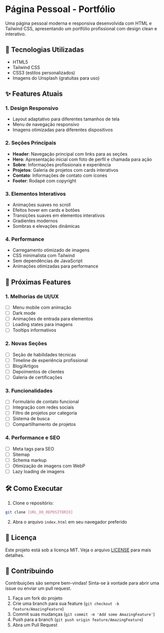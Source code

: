# Página Pessoal - Portfólio

Uma página pessoal moderna e responsiva desenvolvida com HTML e Tailwind CSS, apresentando um portfólio profissional com design clean e interativo.

## 🚀 Tecnologias Utilizadas

- HTML5
- Tailwind CSS
- CSS3 (estilos personalizados)
- Imagens do Unsplash (gratuitas para uso)

## ✨ Features Atuais

### 1. Design Responsivo
- Layout adaptativo para diferentes tamanhos de tela
- Menu de navegação responsivo
- Imagens otimizadas para diferentes dispositivos

### 2. Seções Principais
- **Header**: Navegação principal com links para as seções
- **Hero**: Apresentação inicial com foto de perfil e chamada para ação
- **Sobre**: Informações profissionais e experiência
- **Projetos**: Galeria de projetos com cards interativos
- **Contato**: Informações de contato com ícones
- **Footer**: Rodapé com copyright

### 3. Elementos Interativos
- Animações suaves no scroll
- Efeitos hover em cards e botões
- Transições suaves em elementos interativos
- Gradientes modernos
- Sombras e elevações dinâmicas

### 4. Performance
- Carregamento otimizado de imagens
- CSS minimalista com Tailwind
- Sem dependências de JavaScript
- Animações otimizadas para performance

## 🎯 Próximas Features

### 1. Melhorias de UI/UX
- [ ] Menu mobile com animação
- [ ] Dark mode
- [ ] Animações de entrada para elementos
- [ ] Loading states para imagens
- [ ] Tooltips informativos

### 2. Novas Seções
- [ ] Seção de habilidades técnicas
- [ ] Timeline de experiência profissional
- [ ] Blog/Artigos
- [ ] Depoimentos de clientes
- [ ] Galeria de certificações

### 3. Funcionalidades
- [ ] Formulário de contato funcional
- [ ] Integração com redes sociais
- [ ] Filtro de projetos por categoria
- [ ] Sistema de busca
- [ ] Compartilhamento de projetos

### 4. Performance e SEO
- [ ] Meta tags para SEO
- [ ] Sitemap
- [ ] Schema markup
- [ ] Otimização de imagens com WebP
- [ ] Lazy loading de imagens

## 🛠️ Como Executar

1. Clone o repositório:
```bash
git clone [URL_DO_REPOSITÓRIO]
```

2. Abra o arquivo `index.html` em seu navegador preferido

## 📝 Licença

Este projeto está sob a licença MIT. Veja o arquivo [LICENSE](LICENSE) para mais detalhes.

## 🤝 Contribuindo

Contribuições são sempre bem-vindas! Sinta-se à vontade para abrir uma issue ou enviar um pull request.

1. Faça um fork do projeto
2. Crie uma branch para sua feature (`git checkout -b feature/AmazingFeature`)
3. Commit suas mudanças (`git commit -m 'Add some AmazingFeature'`)
4. Push para a branch (`git push origin feature/AmazingFeature`)
5. Abra um Pull Request